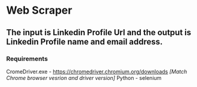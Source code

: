# Web Scraper

## **The input is Linkedin Profile Url and the output is Linkedin Profile name and email address.**

### Requirements 
CromeDriver.exe - https://chromedriver.chromium.org/downloads *[Match Chrome browser vesrion and driver version]*
Python - selenium

